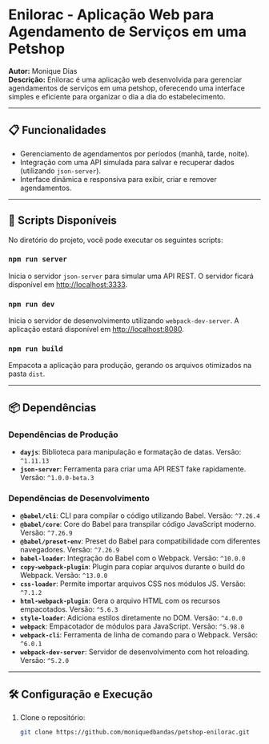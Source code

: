 # Enilorac - Aplicação Web para Agendamento de Serviços em uma Petshop

**Autor:** Monique Dias  
**Descrição:** Enilorac é uma aplicação web desenvolvida para gerenciar agendamentos de serviços em uma petshop, oferecendo uma interface simples e eficiente para organizar o dia a dia do estabelecimento.

---

## 📋 Funcionalidades

- Gerenciamento de agendamentos por períodos (manhã, tarde, noite).
- Integração com uma API simulada para salvar e recuperar dados (utilizando `json-server`).
- Interface dinâmica e responsiva para exibir, criar e remover agendamentos.

---

## 🚀 Scripts Disponíveis

No diretório do projeto, você pode executar os seguintes scripts:

### `npm run server`
Inicia o servidor `json-server` para simular uma API REST. O servidor ficará disponível em [http://localhost:3333](http://localhost:3333).

### `npm run dev`
Inicia o servidor de desenvolvimento utilizando `webpack-dev-server`. A aplicação estará disponível em [http://localhost:8080](http://localhost:8080).

### `npm run build`
Empacota a aplicação para produção, gerando os arquivos otimizados na pasta `dist`.

---

## 📦 Dependências

### Dependências de Produção
- **`dayjs`**: Biblioteca para manipulação e formatação de datas. Versão: `^1.11.13`
- **`json-server`**: Ferramenta para criar uma API REST fake rapidamente. Versão: `^1.0.0-beta.3`

### Dependências de Desenvolvimento
- **`@babel/cli`**: CLI para compilar o código utilizando Babel. Versão: `^7.26.4`
- **`@babel/core`**: Core do Babel para transpilar código JavaScript moderno. Versão: `^7.26.9`
- **`@babel/preset-env`**: Preset do Babel para compatibilidade com diferentes navegadores. Versão: `^7.26.9`
- **`babel-loader`**: Integração do Babel com o Webpack. Versão: `^10.0.0`
- **`copy-webpack-plugin`**: Plugin para copiar arquivos durante o build do Webpack. Versão: `^13.0.0`
- **`css-loader`**: Permite importar arquivos CSS nos módulos JS. Versão: `^7.1.2`
- **`html-webpack-plugin`**: Gera o arquivo HTML com os recursos empacotados. Versão: `^5.6.3`
- **`style-loader`**: Adiciona estilos diretamente no DOM. Versão: `^4.0.0`
- **`webpack`**: Empacotador de módulos para JavaScript. Versão: `^5.98.0`
- **`webpack-cli`**: Ferramenta de linha de comando para o Webpack. Versão: `^6.0.1`
- **`webpack-dev-server`**: Servidor de desenvolvimento com hot reloading. Versão: `^5.2.0`

---

## 🛠️ Configuração e Execução

1. Clone o repositório:
   ```bash
   git clone https://github.com/moniquedbandas/petshop-enilorac.git
